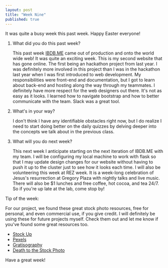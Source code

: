 ```yaml
---
layout: post
title: "Week Nine"
published: true
---
```

It was quite a busy week this past week. Happy Easter everyone!

1. What did you do this past week?

	This past week [IBDB.ME](http://ibdb.me/) came out of production and onto the world wide web! It was quite an exciting week. This is my second website that has gone online. The first being an hackathon project from last year. I was definitely more involved in this project than I was in the hackathon last year when I was first introduced to web development. My responsibilities were front-end and documentation, but I got to learn about back-end and hosting along the way through my teammates. I definitely have more respect for the web designers out there. It's not as easy as it looks. I learned how to navigate bootstrap and how to better communicate with the team. Slack was a great tool.

2. What's in your way?

	I don't think I have any identifiable obstacles right now, but I do realize I need to start doing better on the daily quizzes by delving deeper into the concepts we talk about in the previous class. 

3. What will you do next week?

	This next week I anticipate starting on the next iteration of IBDB.ME with my team. I will be configuring my local machine to work with flask so that I may update design changes for our website without having to push it up to the cluster just to see how it looks each time. I will also be volunteering this week at REZ week. It is a week-long celebration of Jesus's resurrection at Gregory Plaza with nightly talks and live music. There will also be $1 lunches and free coffee, hot cocoa, and tea 24/7. So if you're up late at the lab, come stop by!
	

Tip of the week: 

For our project, we found these great stock photo resources, free for personal, and even commercial use, if you give credit. I will definitely be using these for future projects myself. Check them out and let me know if you've found some great resources too.

* [Stock Up](http://www.sitebuilderreport.com/stock-up)
* [Pexels](https://www.pexels.com/)
* [Gratisography](http://gratisography.com/)
* [Death to the Stock Photo](http://deathtothestockphoto.com/)

Have a great week!
